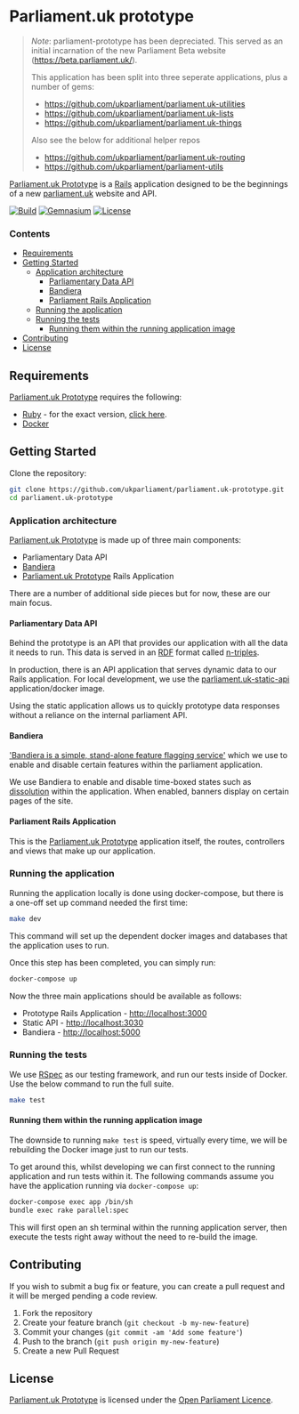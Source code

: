 # Parliament.uk prototype

> *Note*: parliament-prototype has been depreciated. This served as an initial incarnation of the new Parliament Beta website (https://beta.parliament.uk/).
> 
> This application has been split into three seperate applications, plus a number of gems:
> * https://github.com/ukparliament/parliament.uk-utilities
> * https://github.com/ukparliament/parliament.uk-lists
> * https://github.com/ukparliament/parliament.uk-things
>
> Also see the below for additional helper repos
> * https://github.com/ukparliament/parliament.uk-routing
> * https://github.com/ukparliament/parliament-utils

[Parliament.uk Prototype][parliament.uk-prototype] is a [Rails][rails] application designed to be the beginnings of a new [parliament.uk][parliament] website and API.

[![Build][shield-build]][info-build] [![Gemnasium][shield-dependencies]][info-dependencies] [![License][shield-license]][info-license]

### Contents
<!-- START doctoc generated TOC please keep comment here to allow auto update -->
<!-- DON'T EDIT THIS SECTION, INSTEAD RE-RUN doctoc TO UPDATE -->


- [Requirements](#requirements)
- [Getting Started](#getting-started)
  - [Application architecture](#application-architecture)
    - [Parliamentary Data API](#parliamentary-data-api)
    - [Bandiera](#bandiera)
    - [Parliament Rails Application](#parliament-rails-application)
  - [Running the application](#running-the-application)
  - [Running the tests](#running-the-tests)
    - [Running them within the running application image](#running-them-within-the-running-application-image)
- [Contributing](#contributing)
- [License](#license)

<!-- END doctoc generated TOC please keep comment here to allow auto update -->

## Requirements
[Parliament.uk Prototype][parliament.uk-prototype] requires the following:
* [Ruby][ruby] - for the exact version, [click here][ruby-version].
* [Docker][docker]


## Getting Started
Clone the repository:
```bash
git clone https://github.com/ukparliament/parliament.uk-prototype.git
cd parliament.uk-prototype
```

### Application architecture
[Parliament.uk Prototype][parliament.uk-prototype] is made up of three main components:

* Parliamentary Data API
* [Bandiera][bandiera]
* [Parliament.uk Prototype][parliament.uk-prototype] Rails Application

There are a number of additional side pieces but for now, these are our main focus.

#### Parliamentary Data API
Behind the prototype is an API that provides our application with all the data it needs to run. This data is served in an [RDF][rdf] format called [n-triples][n-triples].

In production, there is an API application that serves dynamic data to our Rails application. For local development, we use the [parliament.uk-static-api][parliament.uk-static-api] application/docker image.

Using the static application allows us to quickly prototype data responses without a reliance on the internal parliament API.

#### Bandiera
['Bandiera is a simple, stand-alone feature flagging service'][bandiera] which we use to enable and disable certain features within the parliament application.

We use Bandiera to enable and disable time-boxed states such as [dissolution][dissolution] within the application. When enabled, banners display on certain pages of the site.

#### Parliament Rails Application
This is the [Parliament.uk Prototype][parliament.uk-prototype] application itself, the routes, controllers and views that make up our application.


### Running the application
Running the application locally is done using docker-compose, but there is a one-off set up command needed the first time:
```bash
make dev
```

This command will set up the dependent docker images and databases that the application uses to run.

Once this step has been completed, you can simply run:
```bash
docker-compose up
```

Now the three main applications should be available as follows:
 * Prototype Rails Application - [http://localhost:3000](http://localhost:3000)
 * Static API - [http://localhost:3030](http://localhost:3030)
 * Bandiera - [http://localhost:5000](http://localhost:5000)


### Running the tests
We use [RSpec][rspec] as our testing framework, and run our tests inside of Docker. Use the below command to run the full suite.
```bash
make test
```

#### Running them within the running application image
The downside to running `make test` is speed, virtually every time, we will be rebuilding the Docker image just to run our tests.

To get around this, whilst developing we can first connect to the running application and run tests within it. The following commands assume you have the application running via `docker-compose up`:
```bash
docker-compose exec app /bin/sh
bundle exec rake parallel:spec
```

This will first open an sh terminal within the running application server, then execute the tests right away without the need to re-build the image.


## Contributing
If you wish to submit a bug fix or feature, you can create a pull request and it will be merged pending a code review.

1. Fork the repository
2. Create your feature branch (`git checkout -b my-new-feature`)
3. Commit your changes (`git commit -am 'Add some feature'`)
4. Push to the branch (`git push origin my-new-feature`)
5. Create a new Pull Request


## License
[Parliament.uk Prototype][parliament.uk-prototype] is licensed under the [Open Parliament Licence][info-license].

[rails]:                    http://rubyonrails.org
[parliament]:               http://www.parliament.uk
[ruby]:                     https://www.ruby-lang.org/en/
[docker]:                   https://www.docker.com
[rspec]:                    http://rspec.info
[parliament.uk-prototype]:  https://github.com/ukparliament/parliament.uk-prototype
[ruby-version]:             https://github.com/ukparliament/parliament.uk-prototype/blob/master/.ruby-version
[bandiera]:                 https://github.com/springernature/bandiera
[rdf]:                      https://en.wikipedia.org/wiki/Resource_Description_Framework
[n-triples]:                https://en.wikipedia.org/wiki/N-Triples
[parliament.uk-static-api]: https://github.com/ukparliament/parliament.uk-static-api
[dissolution]:              http://www.parliament.uk/about/how/elections-and-voting/general/dissolution/

[info-license]:   http://www.parliament.uk/site-information/copyright/open-parliament-licence/
[shield-license]: https://img.shields.io/badge/license-Open%20Parliament%20Licence-blue.svg

[info-build]:   https://travis-ci.org/ukparliament/parliament.uk-prototype
[shield-build]: https://img.shields.io/travis/ukparliament/parliament.uk-prototype.svg

[info-dependencies]:   https://gemnasium.com/github.com/ukparliament/parliament.uk-prototype
[shield-dependencies]: https://img.shields.io/gemnasium/ukparliament/parliament.uk-prototype.svg
